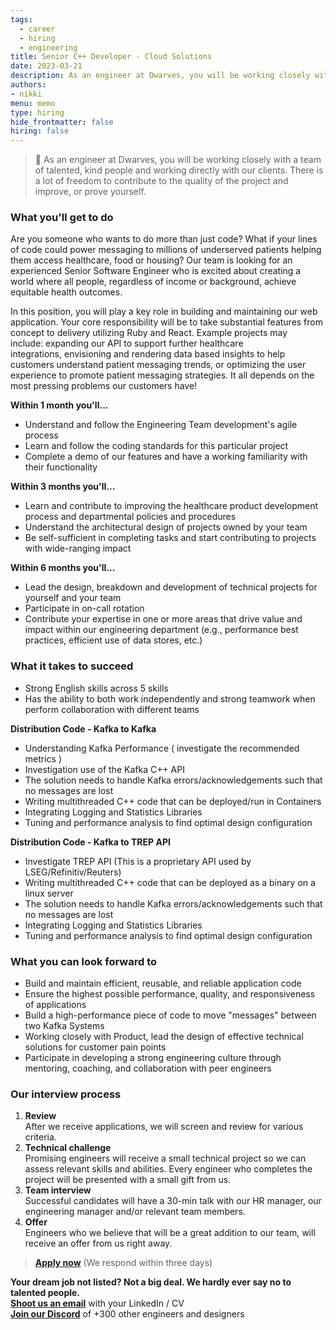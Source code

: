 ```yaml
---
tags:
  - career
  - hiring
  - engineering
title: Senior C++ Developer - Cloud Solutions
date: 2023-03-21
description: As an engineer at Dwarves, you will be working closely with a team of talented, kind people and working directly with our clients. There is a lot of freedom to contribute to the quality of the project and improve, or prove yourself
authors: 
- nikki
menu: memo
type: hiring
hide_frontmatter: false
hiring: false
---
```

> 🤝 As an engineer at Dwarves, you will be working closely with a team of talented, kind people and working directly with our clients. There is a lot of freedom to contribute to the quality of the project and improve, or prove yourself.

### What you'll get to do
Are you someone who wants to do more than just code? What if your lines of code could power messaging to millions of underserved patients helping them access healthcare, food or housing? Our team is looking for an experienced Senior Software Engineer who is excited about creating a world where all people, regardless of income or background, achieve equitable health outcomes.

In this position, you will play a key role in building and maintaining our web application. Your core responsibility will be to take substantial features from concept to delivery utilizing Ruby and React. Example projects may include: expanding our API to support further healthcare integrations, envisioning and rendering data based insights to help customers understand patient messaging trends, or optimizing the user experience to promote patient messaging strategies. It all depends on the most pressing problems our customers have!

**Within 1 month you'll...**
- Understand and follow the Engineering Team development's agile process
- Learn and follow the coding standards for this particular project
- Complete a demo of our features and have a working familiarity with their functionality

**Within 3 months you'll...**
- Learn and contribute to improving the healthcare product development process and departmental policies and procedures
- Understand the architectural design of projects owned by your team
- Be self-sufficient in completing tasks and start contributing to projects with wide-ranging impact

**Within 6 months you'll...**
- Lead the design, breakdown and development of technical projects for yourself and your team
- Participate in on-call rotation
- Contribute your expertise in one or more areas that drive value and impact within our engineering department (e.g., performance best practices, efficient use of data stores, etc.)

### What it takes to succeed
- Strong English skills across 5 skills
- Has the ability to both work independently and strong teamwork when perform collaboration with different teams

**Distribution Code - Kafka to Kafka**

- Understanding Kafka Performance ( investigate the recommended metrics )
- Investigation use of the Kafka C++ API
- The solution needs to handle Kafka errors/acknowledgements such that no messages are lost
- Writing multithreaded C++ code that can be deployed/run in Containers
- Integrating Logging and Statistics Libraries
- Tuning and performance analysis to find optimal design configuration

**Distribution Code - Kafka to TREP API**

- Investigate TREP API (This is a proprietary API used by LSEG/Refinitiv/Reuters)
- Writing multithreaded C++ code that can be deployed as a binary on a linux server
- The solution needs to handle Kafka errors/acknowledgements such that no messages are lost
- Integrating Logging and Statistics Libraries
- Tuning and performance analysis to find optimal design configuration

### What you can look forward to
- Build and maintain efficient, reusable, and reliable application code
- Ensure the highest possible performance, quality, and responsiveness of applications
- Build a high-performance piece of code to move "messages" between two Kafka Systems
- Working closely with Product, lead the design of effective technical solutions for customer pain points
- Participate in developing a strong engineering culture through mentoring, coaching, and collaboration with peer engineers

### Our interview process
1. **Review**<br>After we receive applications, we will screen and review for various criteria.
2. **Technical challenge**<br>Promising engineers will receive a small technical project so we can assess relevant skills and abilities. Every engineer who completes the project will be presented with a small gift from us.
3. **Team interview**<br>Successful candidates will have a 30-min talk with our HR manager, our engineering manager and/or relevant team members.
4. **Offer**<br>Engineers who we believe that will be a great addition to our team, will receive an offer from us right away.

> **[Apply now](mailto:spawn@d.foundation)** (We respond within three days)

**Your dream job not listed? Not a big deal. We hardly ever say no to talented people.**\
[**Shoot us an email**](mailto:spawn@dwarvesv.com) with your LinkedIn / CV\
[**Join our Discord**](https://discord.gg/dwarvesv) of +300 other engineers and designers